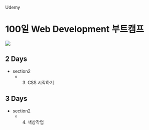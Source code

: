 Udemy 
# 100일 Web Development 부트캠프
[<img src="https://img.shields.io/badge/github-%23121011.svg?style=for-the-badge&logo=github&logoColor=white" />](https://github.com/academind/100-days-of-web-development/)

## 2 Days
- section2
  - 03. CSS 시작하기

## 3 Days
- section2
  - 04. 색상작업